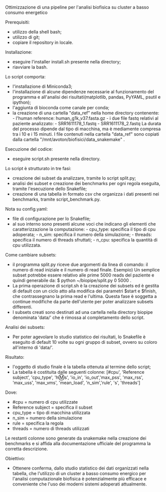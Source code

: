 Ottimizzazione di una pipeline per l'analisi biofisica su cluster a basso consumo energetico

Prerequisiti:
- utilizzo della shell bash;
- utilizzo di git;
- copiare il repository in locale.


Installazione:
- eseguire l'installer install.sh presente nella directory;
- riavviare la bash.

Lo script comporta: 
- l'installazione di Miniconda3;
- l'installazione di alcune dipendenze necessarie al funzionamento del programma e all'analisi dei risultati(matplotlib, pandas, PyYAML, psutil e ipython);
- l'aggiunta di bioconda come canale per conda;
- la creazione di una cartella "data_ref" nella home directory contenente:
                                                                         - l'human reference: human_g1k_v37.fasta.gz
                                                                         - i due file fastq relativi al paziente analizzato:
                                                                                    - SRR1611178_1.fastq
                                                                                    - SRR1611178_2.fastq
La durata del processo dipende dal tipo di macchina, ma è mediamente compresa tra i 10 e i 15 minuti. I file contenuti nella cartella "data_ref" sono copiati dalla cartella "/mnt/avoton/biofisici/data_snakemake" .


Esecuzione del codice:
- eseguire script.sh presente nella directory.

Lo script è strutturato in tre fasi: 
- creazione dei subset da analizzare, tramite lo script split.py;
- analisi dei subset e creazione dei benchmarks per ogni regola eseguita, tramite l'esecuzione dello Snakefile;
- creazione di una tabella in formato csv che organizza i dati presenti nei benchmarks, tramite script_benchmark.py.

Nota su config.yaml:
- file di configurazione per lo Snakefile;
- al suo interno sono presenti alcune voci che indicano gli elementi che caratterizzazione la computazione:
            - cpu_type: specifica il tipo di cpu adoperata;
            - n_sim: specifica il numero della simulazione;
            - threads: specifica il numero di threads sfruttati;
            - n_cpu: specifica la quantità di cpu utilizzata.

Come cambiare subsets:
- il programma split.py riceve due argomenti da linea di comando: il numero di read iniziale e il numero di read finale. 
Esempio) Un semplice subset potrebbe essere relativo alle prime 5000 reads del paziente e quindi generabile da: 
$  python ~/biopipe/split.py 0 5000 .
- La prima operazione di script.sh è la creazione dei subsets ed è gestita di default con un ciclo atto alla modifica dei parametri $start e $finish, che contrassegnano la prima read e l'ultima. Questa fase è soggetta a continue modifiche da parte dell'utente per poter analizzare subsets differenti.
- I subsets creati sono destinati ad una cartella nella directory biopipe denominata 'data/' che è rimossa al completamento dello script.

Analisi dei subsets:
- Per poter agevolare lo studio statistico dei risultati, lo Snakefile è eseguito di default 10 volte su ogni gruppo di subset, ovvero su coloro all'interno di 'data/'.

Risultato:
- l'oggetto di studio finale è la tabella ottenuta al termine dello script;
- La tabella è costituita dalle seguenti colonne:
[#cpu', 'Reference subject', 'cpu_type', 'h:m:s', 'io_in', 'io_out','max_pss', 'max_rss', 'max_uss', 'max_vms', 'mean_load', 'n_sim','rule', 's', 'threads']

Dove:
- #cpu = numero di cpu utilizzate
- Reference subject = specifica il subset
- cpu_type = tipo di macchina utilizzata
- n_sim = numero della simulazione
- rule = specifica la regola
- threads = numero di threads utilizzati

Le restanti colonne sono generate da snakemake nella creazione dei benchmarks e si affida alla documentazione ufficiale del programma la corretta descrizione.


Obiettivo:
- Ottenere conferma, dallo studio statistico dei dati organizzati nella tabella, che l'utilizzo di un cluster a basso consumo energico per l'analisi computazionale biofisica è potenzialmente più efficace e conveniente che l'uso dei moderni sistemi adoperati attualmente. 

